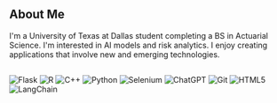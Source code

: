 ## About Me
I'm a University of Texas at Dallas student completing a BS in Actuarial Science.
I'm interested in AI models and risk analytics. 
I enjoy creating applications that involve new and emerging technologies.

## 
![Flask](https://img.shields.io/badge/flask-%23000.svg?style=for-the-badge&logo=flask&logoColor=white) ![R](https://img.shields.io/badge/r-%23276DC3.svg?style=for-the-badge&logo=r&logoColor=white) ![C++](<img src="https://img.shields.io/badge/c++%20-%2300599C.svg?&style=for-the-badge&logo=c%2B%2B&ogoColor=white"/>) ![Python](<img src="https://img.shields.io/badge/python%20-%2314354C.svg?&style=for-the-badge&logo=python&logoColor=white"/>) ![Selenium](![Selenium](https://img.shields.io/badge/-selenium-%43B02A?style=for-the-badge&logo=selenium&logoColor=white)) ![ChatGPT](https://img.shields.io/badge/chatGPT-74aa9c?style=for-the-badge&logo=openai&logoColor=white) ![Git](https://img.shields.io/badge/git-%23F05033.svg?style=for-the-badge&logo=git&logoColor=white) ![HTML5](<img src="https://img.shields.io/badge/html5%20-%23E34F26.svg?&style=for-the-badge&logo=html5&logoColor=white"/>) ![LangChain](https://img.shields.io/badge/langChain-Code?style=for-the-badge&logo=langchain&logoColor=black&color=F1C232)


